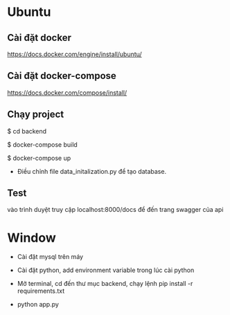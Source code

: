 # Ubuntu
## Cài đặt docker 
https://docs.docker.com/engine/install/ubuntu/
## Cài đặt docker-compose
https://docs.docker.com/compose/install/
## Chạy project

$ cd backend

$ docker-compose build

$ docker-compose up

* Điều chỉnh file data_initalization.py để tạo database.
## Test

vào trình duyệt truy cập localhost:8000/docs để đến trang swagger của api

# Window

* Cài đặt mysql trên máy

* Cài đặt python, add environment variable trong lúc cài python

* Mở terminal, cd đến thư mục backend, chạy lệnh pip install -r requirements.txt

* python app.py
